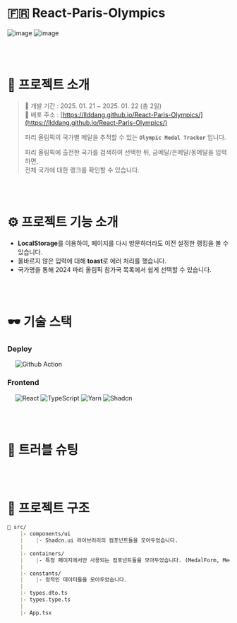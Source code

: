 # 🇫🇷 React-Paris-Olympics

![image](https://github.com/user-attachments/assets/49bda511-529d-4a3e-a763-fba118905273)
![image](https://github.com/user-attachments/assets/0e85a1df-ad41-4ef7-a0c5-89786f48ae23)

<br/>
<br/>

# 💬 프로젝트 소개
> 📅 개발 기간 : 2025. 01. 21 ~ 2025. 01. 22 (총 2일) <br/>
> 🔗 배포 주소 : [https://llddang.github.io/React-Paris-Olympics/](https://llddang.github.io/React-Paris-Olympics/) <br/>
> 
> 파리 올림픽의 국가별 메달을 추적할 수 있는 **`Olympic Medal Tracker`** 입니다. <br/>
>
> 파리 올림픽에 출전한 국가를 검색하여 선택한 뒤, 금메달/은메달/동메달을 입력하면, <br/>
> 전체 국가에 대한 랭크를 확인할 수 있습니다.

<br/>
<br/>

# ⚙ 프로젝트 기능 소개
- **LocalStorage**를 이용하여, 페이지를 다시 방문하더라도 이전 설정한 랭킹을 볼 수 있습니다.
- 올바르지 않은 입력에 대해 **toast**로 에러 처리를 했습니다.
- 국가명을 통해 2024 파리 올림픽 참가국 목록에서 쉽게 선택할 수 있습니다.

<br/>
<br/>

# 🕶️ 기술 스택
### **Deploy** <br/>
 &emsp; <img src="https://img.shields.io/badge/Github_Action-000000?style=for-the-badge&logo=github&logoColor=white" alt="Github Action"/>

### **Frontend** <br/>
 &emsp; <img src="https://img.shields.io/badge/React_18.3.1-087ea4?style=for-the-badge&logo=React&logoColor=white" alt="React"/> <img src="https://img.shields.io/badge/TypeScript-3178C6.svg?style=for-the-badge&logo=TypeScript&logoColor=white" alt="TypeScript"/> <img src="https://img.shields.io/badge/Yarn_1.22.22-514C87.svg?style=for-the-badge&logo=Yarn&logoColor=white" alt="Yarn"/> <img src="https://img.shields.io/badge/shadcn/ui-000000.svg?style=for-the-badge&logo=shadcn/ui&logoColor=white" alt="Shadcn"/>

<br/>
<br/>

# 🚀 트러블 슈팅

<br/>
<br/>

# 📁 프로젝트 구조

```markdown
📁 src/
    |- components/ui
    |    |- Shadcn.ui 라이브러리의 컴포넌트들을 모아두었습니다.
    |
    |- containers/
    |    |- 특정 페이지에서만 사용되는 컴포넌트들을 모아두었습니다. (MedalForm, MedalTable)
    |
    |- constants/
    |    |- 정적인 데이터들을 모아두었습니다.
    |
    |- types.dto.ts
    |- types.type.ts 
    |
    |- App.tsx 
```
